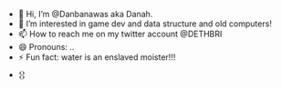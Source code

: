 - 👋 Hi, I’m @Danbanawas aka Danah.
- 👀 I’m interested in game dev and data structure and old computers!
- 📫 How to reach me on my twitter account @DETHBRI
- 😄 Pronouns: ..
- ⚡ Fun fact: water is an enslaved moister!!!
- 𒌐

<!---
Danbanawas/Danbanawas Danah Banawas is a ✨ special ✨ repository because its `README.md` (this file) appears on your GitHub profile.
You can click the Preview link to take a look at your changes.
--->
